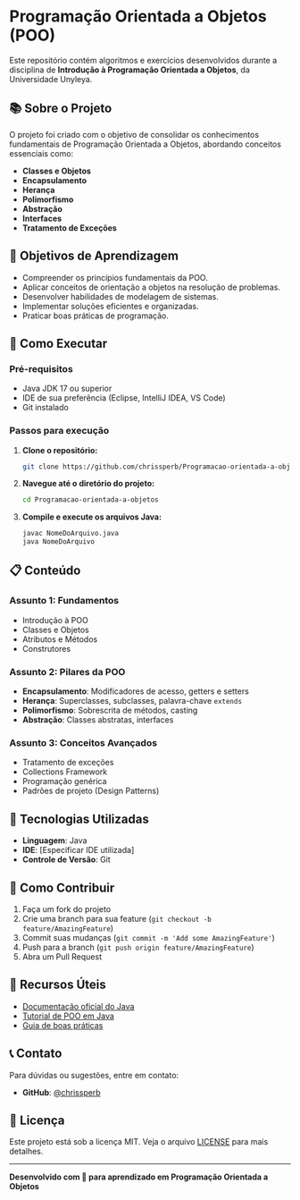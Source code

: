 # Programação Orientada a Objetos (POO)

Este repositório contém algoritmos e exercícios desenvolvidos durante a disciplina de **Introdução à Programação Orientada a Objetos**, da Universidade Unyleya.

## 📚 Sobre o Projeto

O projeto foi criado com o objetivo de consolidar os conhecimentos fundamentais de Programação Orientada a Objetos, abordando conceitos essenciais como:

- **Classes e Objetos**
- **Encapsulamento**
- **Herança**
- **Polimorfismo**
- **Abstração**
- **Interfaces**
- **Tratamento de Exceções**

## 🎯 Objetivos de Aprendizagem

- Compreender os princípios fundamentais da POO.
- Aplicar conceitos de orientação a objetos na resolução de problemas.
- Desenvolver habilidades de modelagem de sistemas.
- Implementar soluções eficientes e organizadas.
- Praticar boas práticas de programação.

## 🚀 Como Executar

### Pré-requisitos

- Java JDK 17 ou superior
- IDE de sua preferência (Eclipse, IntelliJ IDEA, VS Code)
- Git instalado

### Passos para execução

1. **Clone o repositório:**
   ```bash
   git clone https://github.com/chrissperb/Programacao-orientada-a-objetos.git
   ```

2. **Navegue até o diretório do projeto:**
   ```bash
   cd Programacao-orientada-a-objetos
   ```

3. **Compile e execute os arquivos Java:**
   ```bash
   javac NomeDoArquivo.java
   java NomeDoArquivo
   ```

## 📋 Conteúdo

### Assunto 1: Fundamentos
- Introdução à POO
- Classes e Objetos
- Atributos e Métodos
- Construtores

### Assunto 2: Pilares da POO
- **Encapsulamento**: Modificadores de acesso, getters e setters
- **Herança**: Superclasses, subclasses, palavra-chave `extends`
- **Polimorfismo**: Sobrescrita de métodos, casting
- **Abstração**: Classes abstratas, interfaces

### Assunto 3: Conceitos Avançados
- Tratamento de exceções
- Collections Framework
- Programação genérica
- Padrões de projeto (Design Patterns)

## 🔧 Tecnologias Utilizadas

- **Linguagem**: Java
- **IDE**: [Especificar IDE utilizada]
- **Controle de Versão**: Git

## 🤝 Como Contribuir

1. Faça um fork do projeto
2. Crie uma branch para sua feature (`git checkout -b feature/AmazingFeature`)
3. Commit suas mudanças (`git commit -m 'Add some AmazingFeature'`)
4. Push para a branch (`git push origin feature/AmazingFeature`)
5. Abra um Pull Request

## 🔗 Recursos Úteis

- [Documentação oficial do Java](https://docs.oracle.com/javase/)
- [Tutorial de POO em Java](https://www.oracle.com/java/technologies/oop.html)
- [Guia de boas práticas](https://www.oracle.com/java/technologies/javase/codeconventions-introduction.html)

## 📞 Contato

Para dúvidas ou sugestões, entre em contato:

- **GitHub**: [@chrissperb](https://github.com/chrissperb)

## 📄 Licença

Este projeto está sob a licença MIT. Veja o arquivo [LICENSE](LICENSE) para mais detalhes.

---

**Desenvolvido com 💙 para aprendizado em Programação Orientada a Objetos**
